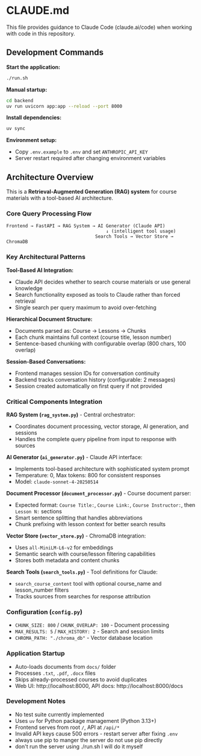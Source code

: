# CLAUDE.md

This file provides guidance to Claude Code (claude.ai/code) when working with code in this repository.

## Development Commands

**Start the application:**
```bash
./run.sh
```

**Manual startup:**
```bash
cd backend
uv run uvicorn app:app --reload --port 8000
```

**Install dependencies:**
```bash
uv sync
```

**Environment setup:**
- Copy `.env.example` to `.env` and set `ANTHROPIC_API_KEY`
- Server restart required after changing environment variables

## Architecture Overview

This is a **Retrieval-Augmented Generation (RAG) system** for course materials with a tool-based AI architecture.

### Core Query Processing Flow
```
Frontend → FastAPI → RAG System → AI Generator (Claude API)
                                     ↓ (intelligent tool usage)
                                 Search Tools → Vector Store → ChromaDB
```

### Key Architectural Patterns

**Tool-Based AI Integration:**
- Claude API decides whether to search course materials or use general knowledge
- Search functionality exposed as tools to Claude rather than forced retrieval
- Single search per query maximum to avoid over-fetching

**Hierarchical Document Structure:**
- Documents parsed as: Course → Lessons → Chunks
- Each chunk maintains full context (course title, lesson number)
- Sentence-based chunking with configurable overlap (800 chars, 100 overlap)

**Session-Based Conversations:**
- Frontend manages session IDs for conversation continuity
- Backend tracks conversation history (configurable: 2 messages)
- Session created automatically on first query if not provided

### Critical Components Integration

**RAG System (`rag_system.py`)** - Central orchestrator:
- Coordinates document processing, vector storage, AI generation, and sessions
- Handles the complete query pipeline from input to response with sources

**AI Generator (`ai_generator.py`)** - Claude API interface:
- Implements tool-based architecture with sophisticated system prompt
- Temperature: 0, Max tokens: 800 for consistent responses
- Model: `claude-sonnet-4-20250514`

**Document Processor (`document_processor.py`)** - Course document parser:
- Expected format: `Course Title:`, `Course Link:`, `Course Instructor:`, then `Lesson N:` sections
- Smart sentence splitting that handles abbreviations
- Chunk prefixing with lesson context for better search results

**Vector Store (`vector_store.py`)** - ChromaDB integration:
- Uses `all-MiniLM-L6-v2` for embeddings
- Semantic search with course/lesson filtering capabilities
- Stores both metadata and content chunks

**Search Tools (`search_tools.py`)** - Tool definitions for Claude:
- `search_course_content` tool with optional course_name and lesson_number filters
- Tracks sources from searches for response attribution

### Configuration (`config.py`)
- `CHUNK_SIZE: 800` / `CHUNK_OVERLAP: 100` - Document processing
- `MAX_RESULTS: 5` / `MAX_HISTORY: 2` - Search and session limits
- `CHROMA_PATH: "./chroma_db"` - Vector database location

### Application Startup
- Auto-loads documents from `docs/` folder
- Processes `.txt`, `.pdf`, `.docx` files
- Skips already-processed courses to avoid duplicates
- Web UI: http://localhost:8000, API docs: http://localhost:8000/docs

### Development Notes
- No test suite currently implemented
- Uses `uv` for Python package management (Python 3.13+)
- Frontend serves from root `/`, API at `/api/*`
- Invalid API keys cause 500 errors - restart server after fixing `.env`
- always use pip to manger the server do not use pip directly
- don't run the server using ./run.sh I will do it myself